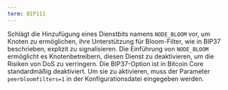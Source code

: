 ```yaml
---
term: BIP111
---
```


Schlägt die Hinzufügung eines Dienstbits namens `NODE_BLOOM` vor, um Knoten zu ermöglichen, ihre Unterstützung für Bloom-Filter, wie in BIP37 beschrieben, explizit zu signalisieren. Die Einführung von `NODE_BLOOM` ermöglicht es Knotenbetreibern, diesen Dienst zu deaktivieren, um die Risiken von DoS zu verringern. Die BIP37-Option ist in Bitcoin Core standardmäßig deaktiviert. Um sie zu aktivieren, muss der Parameter `peerbloomfilters=1` in der Konfigurationsdatei eingegeben werden.